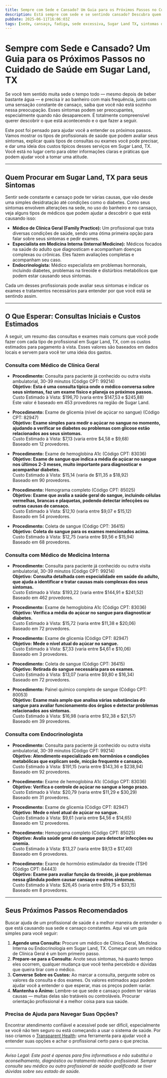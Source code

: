 ```yaml
---
title: Sempre com Sede e Cansado? Um Guia para os Próximos Passos no Cuidado de Saúde em Sugar Land, TX  
description: Está sempre com sede e se sentindo cansado? Descubra quem procurar e quais custos esperar em Sugar Land, TX, para receber a ajuda que você precisa.  
pubDate: 2025-06-11T16:06:03Z  
tags: [sede, cansaço, fadiga, sede excessiva, Sugar Land TX, sintomas de saúde, orientação médica]  
---
```


# Sempre com Sede e Cansado? Um Guia para os Próximos Passos no Cuidado de Saúde em Sugar Land, TX

Se você tem sentido muita sede o tempo todo — mesmo depois de beber bastante água — e precisa ir ao banheiro com mais frequência, junto com uma sensação constante de cansaço, saiba que você não está sozinho nessa preocupação. Esses sintomas podem ser preocupantes, especialmente quando não desaparecem. É totalmente compreensível querer descobrir o que está acontecendo e o que fazer a seguir.

Este post foi pensado para ajudar você a entender os próximos passos. Vamos mostrar os tipos de profissionais de saúde que podem avaliar seus sintomas, explicar quais tipos de consultas ou exames você pode precisar, e dar uma ideia dos custos típicos desses serviços em Sugar Land, TX. Você está no lugar certo para obter informações claras e práticas que podem ajudar você a tomar uma atitude.

---

## Quem Procurar em Sugar Land, TX para seus Sintomas

Sentir sede constante e cansaço pode ter várias causas, que vão desde uma simples desidratação até condições como o diabetes. Como seus sintomas envolvem alterações na sede, no uso do banheiro e no cansaço, veja alguns tipos de médicos que podem ajudar a descobrir o que está causando isso:

- **Médico de Clínica Geral (Family Practice):** Um profissional que trata diversas condições de saúde, sendo uma ótima primeira opção para falar sobre seus sintomas e pedir exames.  
- **Especialista em Medicina Interna (Internal Medicine):** Médicos focados na saúde do adulto que diagnosticam e acompanham doenças complexas ou crônicas. Eles fazem avaliações completas e acompanham seu caso.  
- **Endocrinologista:** Médico especialista em problemas hormonais, incluindo diabetes, problemas na tireoide e distúrbios metabólicos que podem estar causando seus sintomas.

Cada um desses profissionais pode avaliar seus sintomas e indicar os exames e tratamentos necessários para entender por que você está se sentindo assim.

---

## O Que Esperar: Consultas Iniciais e Custos Estimados

A seguir, um resumo das consultas e exames mais comuns que você pode fazer com cada tipo de profissional em Sugar Land, TX, com os custos estimados para pagamento à vista. Esses valores são baseados em dados locais e servem para você ter uma ideia dos gastos.

### Consulta com Médico de Clínica Geral

- **Procedimento:** Consulta para paciente já conhecido ou outra visita ambulatorial, 30-39 minutos (Código CPT: 99214)  
  **Objetivo:** **Esta é uma consulta típica onde o médico conversa sobre seus sintomas, faz um exame físico e planeja os próximos passos.**  
  Custo Estimado à Vista: $196,70 (varia entre $147,53 e $245,88)  
  Este valor é baseado em 453 provedores na região de Sugar Land.

- **Procedimento:** Exame de glicemia (nível de açúcar no sangue) (Código CPT: 82947)  
  **Objetivo:** **Exame simples para medir o açúcar no sangue no momento, ajudando a verificar se diabetes ou problemas com glicose estão relacionados aos seus sintomas.**  
  Custo Estimado à Vista: $7,13 (varia entre $4,58 e $9,68)  
  Baseado em 12 provedores.

- **Procedimento:** Exame de hemoglobina A1c (Código CPT: 83036)  
  **Objetivo:** **Exame de sangue que indica a média de açúcar no sangue nos últimos 2-3 meses, muito importante para diagnosticar e acompanhar diabetes.**  
  Custo Estimado à Vista: $15,14 (varia de $11,35 a $18,92)  
  Baseado em 90 provedores.

- **Procedimento:** Hemograma completo (Código CPT: 85025)  
  **Objetivo:** **Exame que avalia a saúde geral do sangue, incluindo células vermelhas, brancas e plaquetas, podendo detectar infecções ou outras causas de cansaço.**  
  Custo Estimado à Vista: $12,10 (varia entre $9,07 e $15,12)  
  Baseado em 54 provedores.

- **Procedimento:** Coleta de sangue (Código CPT: 36415)  
  **Objetivo:** **Coleta do sangue para os exames mencionados acima.**  
  Custo Estimado à Vista: $12,75 (varia entre $9,56 e $15,94)  
  Baseado em 68 provedores.

### Consulta com Médico de Medicina Interna

- **Procedimento:** Consulta para paciente já conhecido ou outra visita ambulatorial, 30-39 minutos (Código CPT: 99214)  
  **Objetivo:** **Consulta detalhada com especialidade em saúde do adulto, que ajuda a identificar e tratar causas mais complexas dos seus sintomas.**  
  Custo Estimado à Vista: $193,22 (varia entre $144,91 e $241,52)  
  Baseado em 462 provedores.

- **Procedimento:** Exame de hemoglobina A1c (Código CPT: 83036)  
  **Objetivo:** **Verifica a média do açúcar no sangue para diagnosticar diabetes.**  
  Custo Estimado à Vista: $15,72 (varia entre $11,38 e $20,06)  
  Baseado em 72 provedores.

- **Procedimento:** Exame de glicemia (Código CPT: 82947)  
  **Objetivo:** **Mede o nível atual do açúcar no sangue.**  
  Custo Estimado à Vista: $7,33 (varia entre $4,61 e $10,06)  
  Baseado em 3 provedores.

- **Procedimento:** Coleta de sangue (Código CPT: 36415)  
  **Objetivo:** **Retirada do sangue necessária para os exames.**  
  Custo Estimado à Vista: $13,07 (varia entre $9,80 e $16,34)  
  Baseado em 72 provedores.

- **Procedimento:** Painel químico completo de sangue (Código CPT: 80053)  
  **Objetivo:** **Exame mais amplo que analisa várias substâncias do sangue para avaliar funcionamento dos órgãos e detectar problemas relacionados aos sintomas.**  
  Custo Estimado à Vista: $16,98 (varia entre $12,38 e $21,57)  
  Baseado em 39 provedores.

### Consulta com Endocrinologista

- **Procedimento:** Consulta para paciente já conhecido ou outra visita ambulatorial, 30-39 minutos (Código CPT: 99214)  
  **Objetivo:** **Atendimento especializado em hormônios e condições metabólicas que explicam sede, micção frequente e cansaço.**  
  Custo Estimado à Vista: $191,15 (varia entre $143,36 e $238,94)  
  Baseado em 92 provedores.

- **Procedimento:** Exame de hemoglobina A1c (Código CPT: 83036)  
  **Objetivo:** **Verifica o controle de açúcar no sangue a longo prazo.**  
  Custo Estimado à Vista: $20,79 (varia entre $11,29 e $30,29)  
  Baseado em 31 provedores.

- **Procedimento:** Exame de glicemia (Código CPT: 82947)  
  **Objetivo:** **Mede o nível atual de açúcar no sangue.**  
  Custo Estimado à Vista: $9,61 (varia entre $4,56 e $14,65)  
  Baseado em 12 provedores.

- **Procedimento:** Hemograma completo (Código CPT: 85025)  
  **Objetivo:** **Avalia saúde geral do sangue para detectar infecções ou anemia.**  
  Custo Estimado à Vista: $13,27 (varia entre $9,13 e $17,40)  
  Baseado em 6 provedores.

- **Procedimento:** Exame de hormônio estimulador da tireoide (TSH) (Código CPT: 84443)  
  **Objetivo:** **Exame para avaliar função da tireoide, já que problemas nessa glândula podem causar cansaço e outros sintomas.**  
  Custo Estimado à Vista: $26,45 (varia entre $19,75 e $33,15)  
  Baseado em 8 provedores.

---

## Seus Próximos Passos Recomendados

Buscar ajuda de um profissional de saúde é a melhor maneira de entender o que está causando sua sede e cansaço constantes. Aqui vai um guia simples para você seguir:

1. **Agende uma Consulta:** Procure um médico de Clínica Geral, Medicina Interna ou Endocrinologia em Sugar Land, TX. Começar com um médico de Clínica Geral é um bom primeiro passo.  
2. **Prepare-se para a Consulta:** Anote seus sintomas, há quanto tempo eles ocorrem, qualquer mudança que você tenha percebido e dúvidas que queira tirar com o médico.  
3. **Converse Sobre os Custos:** Ao marcar a consulta, pergunte sobre os valores da consulta e dos exames. Os valores estimados aqui podem ajudar você a entender o que esperar, mas os preços podem variar.  
4. **Mantenha o Ânimo:** Lembre-se que sede e cansaço podem ter várias causas — muitas delas são tratáveis ou controláveis. Procurar orientação profissional é a melhor coisa para sua saúde.

### Precisa de Ajuda para Navegar Suas Opções?

Encontrar atendimento confiável e acessível pode ser difícil, especialmente se você não tem seguro ou está começando a usar o sistema de saúde. Por isso criamos o [Transparent Health](https://transparenthealth.ai): uma ferramenta para ajudar você a entender suas opções e achar o profissional certo para o que precisa.

---

*Aviso Legal: Este post é apenas para fins informativos e não substitui o aconselhamento, diagnóstico ou tratamento médico profissional. Sempre consulte seu médico ou outro profissional de saúde qualificado se tiver dúvidas sobre seu estado de saúde.*